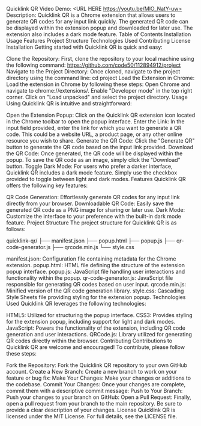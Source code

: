Quicklink QR
Video Demo: <URL HERE https://youtu.be/MlO_NatY-uw>
Description: Quicklink QR is a Chrome extension that allows users to generate QR codes for any input link quickly. The generated QR code can be displayed within the extension popup and downloaded for later use. The extension also includes a dark mode feature.
Table of Contents
Installation
Usage
Features
Project Structure
Technologies Used
Contributing
License
Installation
Getting started with Quicklink QR is quick and easy:

Clone the Repository: First, clone the repository to your local machine using the following command: https://github.com/code50/112894912/project
Navigate to the Project Directory: Once cloned, navigate to the project directory using the command line: cd project
Load the Extension in Chrome: Load the extension in Chrome by following these steps:
Open Chrome and navigate to chrome://extensions/.
Enable "Developer mode" in the top right corner.
Click on "Load unpacked" and select the project directory.
Usage
Using Quicklink QR is intuitive and straightforward:

Open the Extension Popup: Click on the Quicklink QR extension icon located in the Chrome toolbar to open the popup interface.
Enter the Link: In the input field provided, enter the link for which you want to generate a QR code. This could be a website URL, a product page, or any other online resource you wish to share.
Generate the QR Code: Click the "Generate QR" button to generate the QR code based on the input link provided.
Download the QR Code: Once generated, the QR code will be displayed within the popup. To save the QR code as an image, simply click the "Download" button.
Toggle Dark Mode: For users who prefer a darker interface, Quicklink QR includes a dark mode feature. Simply use the checkbox provided to toggle between light and dark modes.
Features
Quicklink QR offers the following key features:

QR Code Generation: Effortlessly generate QR codes for any input link directly from your browser.
Downloadable QR Code: Easily save the generated QR code as a PNG image for sharing or later use.
Dark Mode: Customize the interface to your preference with the built-in dark mode feature.
Project Structure
The project structure for Quicklink QR is as follows:

quicklink-qr/ ├── manifest.json ├── popup.html ├── popup.js ├── qr-code-generator.js ├── qrcode.min.js └── style.css

manifest.json: Configuration file containing metadata for the Chrome extension.
popup.html: HTML file defining the structure of the extension popup interface.
popup.js: JavaScript file handling user interactions and functionality within the popup.
qr-code-generator.js: JavaScript file responsible for generating QR codes based on user input.
qrcode.min.js: Minified version of the QR code generation library.
style.css: Cascading Style Sheets file providing styling for the extension popup.
Technologies Used
Quicklink QR leverages the following technologies:

HTML5: Utilized for structuring the popup interface.
CSS3: Provides styling for the extension popup, including support for light and dark modes.
JavaScript: Powers the functionality of the extension, including QR code generation and user interactions.
QRCode.js: Library utilized for generating QR codes directly within the browser.
Contributing
Contributions to Quicklink QR are welcome and encouraged! To contribute, please follow these steps:

Fork the Repository: Fork the Quicklink QR repository to your own GitHub account.
Create a New Branch: Create a new branch to work on your feature or bug fix:
Make Your Changes: Make your changes or additions to the codebase.
Commit Your Changes: Once your changes are complete, commit them with a descriptive commit message:
Push to Your Branch: Push your changes to your branch on GitHub:
Open a Pull Request: Finally, open a pull request from your branch to the main repository. Be sure to provide a clear description of your changes.
License
Quicklink QR is licensed under the MIT License. For full details, see the LICENSE file.
